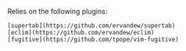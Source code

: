 Relies on the following plugins:

    [supertab](https://github.com/ervandew/supertab)
    [eclim](https://github.com/ervandew/eclim)
    [fugitive](https://github.com/tpope/vim-fugitive)

